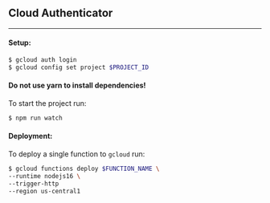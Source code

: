 ## **Cloud Authenticator**

---

#### **Setup**:

```bash
$ gcloud auth login
$ gcloud config set project $PROJECT_ID
```

#### **Do not use yarn to install dependencies!**

To start the project run:

```bash
$ npm run watch
```

#### **Deployment**:

To deploy a single function to `gcloud` run:

```bash
$ gcloud functions deploy $FUNCTION_NAME \
--runtime nodejs16 \
--trigger-http
--region us-central1
```
